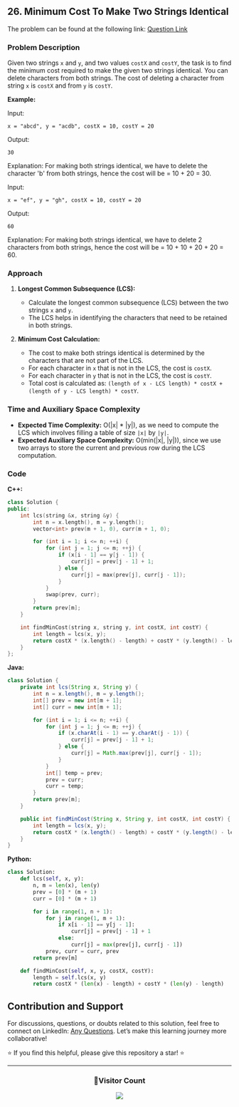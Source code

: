 ## 26. Minimum Cost To Make Two Strings Identical

The problem can be found at the following link: [Question Link](https://www.geeksforgeeks.org/problems/minimum-cost-to-make-two-strings-identical1107/1)

### Problem Description

Given two strings `x` and `y`, and two values `costX` and `costY`, the task is to find the minimum cost required to make the given two strings identical. You can delete characters from both strings. The cost of deleting a character from string `x` is `costX` and from `y` is `costY`.

**Example:**

Input:

```
x = "abcd", y = "acdb", costX = 10, costY = 20
```

Output:

```
30
```

Explanation:
For making both strings identical, we have to delete the character 'b' from both strings, hence the cost will be = 10 + 20 = 30.

Input:

```
x = "ef", y = "gh", costX = 10, costY = 20
```

Output:

```
60
```

Explanation:
For making both strings identical, we have to delete 2 characters from both strings, hence the cost will be = 10 + 10 + 20 + 20 = 60.

### Approach

1. **Longest Common Subsequence (LCS):**

   - Calculate the longest common subsequence (LCS) between the two strings `x` and `y`.
   - The LCS helps in identifying the characters that need to be retained in both strings.

2. **Minimum Cost Calculation:**
   - The cost to make both strings identical is determined by the characters that are not part of the LCS.
   - For each character in `x` that is not in the LCS, the cost is `costX`.
   - For each character in `y` that is not in the LCS, the cost is `costY`.
   - Total cost is calculated as: `(length of x - LCS length) * costX + (length of y - LCS length) * costY`.

### Time and Auxiliary Space Complexity

- **Expected Time Complexity:** O(|x| \* |y|), as we need to compute the LCS which involves filling a table of size `|x|` by `|y|`.
- **Expected Auxiliary Space Complexity:** O(min(|x|, |y|)), since we use two arrays to store the current and previous row during the LCS computation.

### Code

**C++:**

```cpp
class Solution {
public:
    int lcs(string &x, string &y) {
        int n = x.length(), m = y.length();
        vector<int> prev(m + 1, 0), curr(m + 1, 0);

        for (int i = 1; i <= n; ++i) {
            for (int j = 1; j <= m; ++j) {
                if (x[i - 1] == y[j - 1]) {
                    curr[j] = prev[j - 1] + 1;
                } else {
                    curr[j] = max(prev[j], curr[j - 1]);
                }
            }
            swap(prev, curr);
        }
        return prev[m];
    }

    int findMinCost(string x, string y, int costX, int costY) {
        int length = lcs(x, y);
        return costX * (x.length() - length) + costY * (y.length() - length);
    }
};
```

**Java:**

```java
class Solution {
    private int lcs(String x, String y) {
        int n = x.length(), m = y.length();
        int[] prev = new int[m + 1];
        int[] curr = new int[m + 1];

        for (int i = 1; i <= n; ++i) {
            for (int j = 1; j <= m; ++j) {
                if (x.charAt(i - 1) == y.charAt(j - 1)) {
                    curr[j] = prev[j - 1] + 1;
                } else {
                    curr[j] = Math.max(prev[j], curr[j - 1]);
                }
            }
            int[] temp = prev;
            prev = curr;
            curr = temp;
        }
        return prev[m];
    }

    public int findMinCost(String x, String y, int costX, int costY) {
        int length = lcs(x, y);
        return costX * (x.length() - length) + costY * (y.length() - length);
    }
}
```

**Python:**

```python
class Solution:
    def lcs(self, x, y):
        n, m = len(x), len(y)
        prev = [0] * (m + 1)
        curr = [0] * (m + 1)

        for i in range(1, n + 1):
            for j in range(1, m + 1):
                if x[i - 1] == y[j - 1]:
                    curr[j] = prev[j - 1] + 1
                else:
                    curr[j] = max(prev[j], curr[j - 1])
            prev, curr = curr, prev
        return prev[m]

    def findMinCost(self, x, y, costX, costY):
        length = self.lcs(x, y)
        return costX * (len(x) - length) + costY * (len(y) - length)
```

## Contribution and Support

For discussions, questions, or doubts related to this solution, feel free to connect on LinkedIn: [Any Questions](https://www.linkedin.com/in/patel-hetkumar-sandipbhai-8b110525a/). Let’s make this learning journey more collaborative!

⭐ If you find this helpful, please give this repository a star! ⭐

---

<div align="center">
  <h3><b>📍Visitor Count</b></h3>
</div>

<p align="center">
  <img src="https://profile-counter.glitch.me/Hunterdii/count.svg" />
</p>
